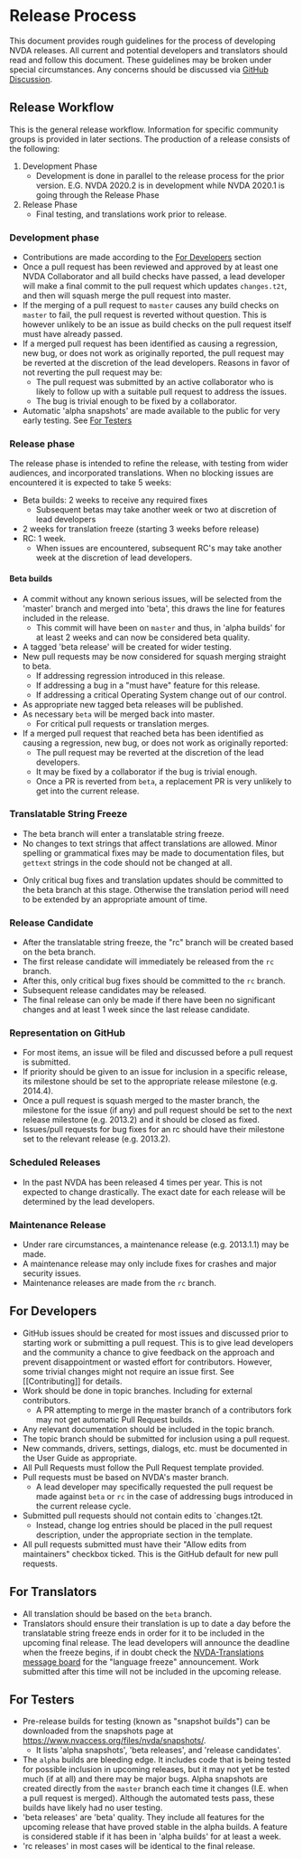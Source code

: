 # Release Process

This document provides rough guidelines for the process of developing NVDA releases. All current and potential developers and translators should read and follow this document. These guidelines may be broken under special circumstances. Any concerns should be discussed via [GitHub Discussion](https://github.com/nvaccess/nvda/discussions).
 
## Release Workflow
This is the general release workflow. Information for specific community groups is provided in later sections. The production of a release consists of the following:
1. Development Phase
   - Development is done in parallel to the release process for the prior version. E.G. NVDA 2020.2 is in development while NVDA 2020.1 is going through the Release Phase
1. Release Phase
   - Final testing, and translations work prior to release.

### Development phase
* Contributions are made according to the [For Developers](#for-developers) section 
* Once a pull request has been reviewed and approved by at least one NVDA Collaborator and all build checks have passed, a lead developer will make a final commit to the pull request which updates `changes.t2t`, and then will squash merge the pull request into master.
* If the merging of a pull request to `master` causes any build checks on `master` to fail, the pull request is reverted without question. This is however unlikely to be an issue as build checks on the pull request itself must have already passed.
* If a merged pull request has been identified as causing a regression, new bug, or does not work as originally reported, the pull request may be reverted at the discretion of the lead developers. Reasons in favor of not reverting the pull request may be: 
  * The pull request was submitted by an active collaborator who is likely to follow up with a suitable pull request to address the issues.
  * The bug is trivial enough to be fixed by a collaborator.
*  Automatic 'alpha snapshots' are made available to the public for very early testing. See [For Testers](#for-testers)

### Release phase
The release phase is intended to refine the release, with testing from wider audiences, and incorporated translations.
When no blocking issues are encountered it is expected to take 5 weeks:
- Beta builds: 2 weeks to receive any required fixes
  - Subsequent betas may take another week or two at discretion of lead developers
- 2 weeks for translation freeze (starting 3 weeks before release) 
- RC: 1 week.
  - When issues are encountered, subsequent RC's may take another week at the discretion of lead developers.

#### Beta builds
* A commit without any known serious issues, will be selected from the 'master' branch and merged into 'beta', this draws the line for features included in the release.
  - This commit will have been on `master` and thus, in 'alpha builds' for at least 2 weeks and can now be considered beta quality.
* A tagged 'beta release' will be created for wider testing. 
* New pull requests may be now considered for squash merging straight to beta.
  - If addressing regression introduced in this release.
  - If addressing a bug in a "must have" feature for this release.
  - If addressing a critical Operating System change out of our control.
* As appropriate new tagged beta releases will be published. 
* As necessary `beta` will be merged back into master.
  - For critical pull requests or translation merges.
* If a merged pull request that reached beta has been identified as causing a regression, new bug, or does not work as originally reported:
  - The pull request may be reverted at the discretion of the lead developers.
  - It may be fixed by a collaborator if the bug is trivial enough.
  - Once a PR is reverted from `beta`, a replacement PR is very unlikely to get into the current release.

### Translatable String Freeze
- The beta branch will enter a translatable string freeze.
- No changes to text strings that affect translations are allowed. Minor spelling or grammatical fixes may be made to documentation files, but `gettext` strings in the code should not be changed at all.
* Only critical bug fixes and translation updates should be committed to the beta branch at this stage. Otherwise the translation period will need to be extended by an appropriate amount of time.

### Release Candidate
* After the translatable string freeze, the "rc" branch will be created based on the beta branch.
* The first release candidate will immediately be released from the `rc` branch.
* After this, only critical bug fixes should be committed to the `rc` branch.
* Subsequent release candidates may be released.
* The final release can only be made if there have been no significant changes and at least 1 week since the last release candidate.

### Representation on GitHub
* For most items, an issue will be filed and discussed before a pull request is submitted.
* If priority should be given to an issue for inclusion in a specific release, its milestone should be set to the appropriate release milestone (e.g. 2014.4).
* Once a pull request is squash merged to the master branch, the milestone for the issue (if any) and pull request should be set to the next release milestone (e.g. 2013.2) and it should be closed as fixed.
* Issues/pull requests for bug fixes for an rc should have their milestone set to the relevant release (e.g. 2013.2).

### Scheduled Releases
* In the past NVDA has been released 4 times per year. This is not expected to change drastically. The exact date for each release will be determined by the lead developers.

### Maintenance Release
* Under rare circumstances, a maintenance release (e.g. 2013.1.1) may be made.
* A maintenance release may only include fixes for crashes and major security issues.
* Maintenance releases are made from the `rc` branch.

## For Developers
* GitHub issues should be created for most issues and discussed prior to starting work or submitting a pull request. This is to give lead developers and the community a chance to give feedback on the approach and prevent disappointment or wasted effort for contributors. However, some trivial changes might not require an issue first. See [[Contributing]] for details.
* Work should be done in topic branches. Including for external contributors.
  - A PR attempting to merge in the master branch of a contributors fork may not get automatic Pull Request builds.
* Any relevant documentation should be included in the topic branch.
* The topic branch should be submitted for inclusion using a pull request.
* New commands, drivers, settings, dialogs, etc. must be documented in the User Guide as appropriate.
* All Pull Requests must follow the Pull Request template provided.
* Pull requests must be based on NVDA's master branch.
  - A lead developer may specifically requested the pull request be made against `beta` or `rc` in the case of addressing bugs introduced in the current release cycle.
* Submitted pull requests should not contain edits to `changes.t2t.
  - Instead, change log entries should be placed in the pull request description, under the appropriate section in the template.
* All pull requests submitted must have their "Allow edits from maintainers" checkbox ticked. This is the GitHub default for new pull requests.

## For Translators
* All translation should be based on the `beta` branch.
* Translators should ensure their translation is up to date a day before the translatable string freeze ends in order for it to be included in the upcoming final release. The lead developers will announce the deadline when the freeze begins, if in doubt check the [NVDA-Translations message board](https://groups.io/g/nvda-translations/) for the "language freeze" announcement. Work submitted after this time will not be included in the upcoming release.

## For Testers
* Pre-release builds for testing (known as "snapshot builds") can be downloaded from the snapshots page at https://www.nvaccess.org/files/nvda/snapshots/.
  - It lists 'alpha snapshots', 'beta releases', and 'release candidates'. 
* The `alpha` builds are bleeding edge. It includes code that is being tested for possible inclusion in upcoming releases, but it may not yet be tested much (if at all) and there may be major bugs. Alpha snapshots are created directly from the `master` branch each time it changes (I.E. when a pull request is merged). Although the automated tests pass, these builds have likely had no user testing.
* 'beta releases' are 'beta' quality. They include all features for the upcoming release that have proved stable in the alpha builds. A feature is considered stable if it has been in 'alpha builds' for at least a week.
* 'rc releases' in most cases will be identical to the final release.
